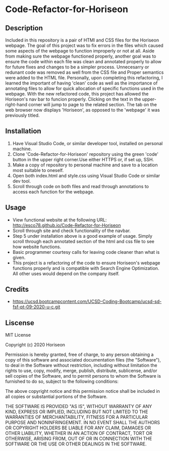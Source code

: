 # Code-Refactor-for-Horiseon

## Description

Included in this repository is a pair of HTMl and CSS files for the Horiseon webpage. The goal of this project was to fix errors in the files which caused some aspects of the webpage to function improperly or not at all. Aside from making sure the webpage functioned properly, another goal was to ensure the code within each file was clean and annotated properly to allow for future fixes and changes to be a simpler process. Unnecesarry or redunant code was removed as well from the CSS file and Proper semantics were added to the HTML file.
Personally, upon completing this refactoring, I learned the important of having 'clean' code as well as the importance of annotating files to allow for quick allocation of specific functions used in the webpage.
With the new refactored code, this project has allowed the Horiseon's nav bar to funcion properly. Clicking on the text in the upper-right-hand corner will jump to page to the related section. The tab on the web browser now displays 'Horiseon', as opposed to the 'webpage' it was previously titled.

## Installation

1. Have Visual Studio Code, or similar developer tool, installed on personal machine.
2. Clone 'Code-Refactor-for-Horiseon' repository using the green 'code' button in the upper right corner.Use either HTTPS or, if set up, SSH.
3. Make a copy of repository to personal machine and save to a location most suitable to oneself.
4. Open both index.html and style.css using Visual Studio Code or similar dev tool.
5. Scroll through code on both files and read through annotations to access each function for the webpage.

## Usage

* View functional website at the following URL: http://esco78.github.io/Code-Refactor-for-Horiseon
* Scroll through site and check functionality of the navbar.
* Step 5 under installation above is a good example of usage. Simply scroll through each annotated section of the html and css file to see how website functions.
* Basic programmer courtesy calls for leaving code cleaner than what is given.
* This project is a refactoring of the code to ensure Horiseon's webpage functions properly and is compatible with Search Engine Optimization. All other uses would depend on the company itself.

## Credits

* https://ucsd.bootcampcontent.com/UCSD-Coding-Bootcamp/ucsd-sd-fsf-pt-09-2020-u-c.git

## Liscense

MIT License

Copyright (c) 2020 Horiseon

Permission is hereby granted, free of charge, to any person obtaining a copy
of this software and associated documentation files (the "Software"), to deal
in the Software without restriction, including without limitation the rights
to use, copy, modify, merge, publish, distribute, sublicense, and/or sell
copies of the Software, and to permit persons to whom the Software is
furnished to do so, subject to the following conditions:

The above copyright notice and this permission notice shall be included in all
copies or substantial portions of the Software.

THE SOFTWARE IS PROVIDED "AS IS", WITHOUT WARRANTY OF ANY KIND, EXPRESS OR
IMPLIED, INCLUDING BUT NOT LIMITED TO THE WARRANTIES OF MERCHANTABILITY,
FITNESS FOR A PARTICULAR PURPOSE AND NONINFRINGEMENT. IN NO EVENT SHALL THE
AUTHORS OR COPYRIGHT HOLDERS BE LIABLE FOR ANY CLAIM, DAMAGES OR OTHER
LIABILITY, WHETHER IN AN ACTION OF CONTRACT, TORT OR OTHERWISE, ARISING FROM,
OUT OF OR IN CONNECTION WITH THE SOFTWARE OR THE USE OR OTHER DEALINGS IN THE
SOFTWARE.
